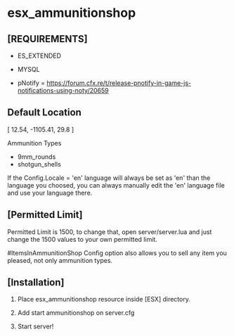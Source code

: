 # esx_ammunitionshop

## [REQUIREMENTS]

- ES_EXTENDED

- MYSQL

- pNotify = https://forum.cfx.re/t/release-pnotify-in-game-js-notifications-using-noty/20659


## Default Location ##

[ 12.54, -1105.41, 29.8 ]

Ammunition Types

- 9mm_rounds
- shotgun_shells


If the Config.Locale = 'en' language will always be set as 'en' than the language you choosed, you can always
manually edit the 'en' language file and use your language there.


## [Permitted Limit] ##
Permitted Limit is 1500, to change that, open server/server.lua and just change the 1500 values to your own permitted limit.

 
#ItemsInAmmunitionShop Config option also allows you to sell any item you pleased, not only ammunition types.


## [Installation] ##

1. Place esx_ammunitionshop resource inside [ESX] directory.

2. Add start ammunitionshop on server.cfg

3. Start server!
